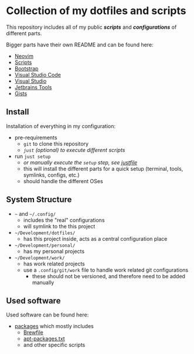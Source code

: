 # Collection of my dotfiles and scripts

This repository includes all of my public _**scripts**_
and _**configurations**_ of different parts.

Bigger parts have their own README and can be found here:

- [Neovim](./config/nvim/README.md)
- [Scripts](./scripts/README.md)
- [Bootstrap](./bootstrap/README.md)
- [Visual Studio Code](./config/vscode/README.md)
- [Visual Studio](./config/visual-studio/README.md)
- [Jetbrains Tools](./config/jetbrains/README.md)
- [Gists](https://gist.github.com/eckon)

## Install

Installation of everything in my configuration:

- pre-requirements
  - `git` to clone this repository
  - _`just` (optional) to execute different scripts_
- run `just setup`
  - _or manually execute the `setup` step, see [justfile](./justfile)_
  - this will install the different parts for a quick setup (terminal, tools, symlinks, configs, etc.)
  - should handle the different OSes

## System Structure

- `~` and `~/.config/`
  - includes the "real" configurations
  - will symlink to the this project
- `~/Development/dotfiles/`
  - has this project inside, acts as a central configuration place
- `~/Development/personal/`
  - has my personal projects
- `~/Development/work/`
  - has work related projects
  - use a `.config/git/work` file to handle work related git configurations
    - these should not be versioned, and therefore need to be added manually

## Used software

Used software can be found here:

- [packages](./bootstrap/packages/) which mostly includes
  - [Brewfile](./bootstrap/packages/Brewfile)
  - [apt-packages.txt](./bootstrap/packages/apt-packages.txt)
  - and other specific scripts
